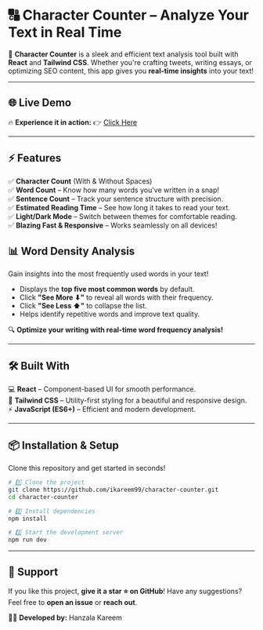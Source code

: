 # 🔠 Character Counter – Analyze Your Text in Real Time  

🚀 **Character Counter** is a sleek and efficient text analysis tool built with **React** and **Tailwind CSS**. Whether you're crafting tweets, writing essays, or optimizing SEO content, this app gives you **real-time insights** into your text!  

---

## 🌐 Live Demo  
🔥 **Experience it in action:** 👉 [Click Here](https://character-counter-two.vercel.app/)  

---

## ⚡ Features  
✅ **Character Count** (With & Without Spaces)  
✅ **Word Count** – Know how many words you've written in a snap!  
✅ **Sentence Count** – Track your sentence structure with precision.  
✅ **Estimated Reading Time** – See how long it takes to read your text.  
✅ **Light/Dark Mode** – Switch between themes for comfortable reading.  
✅ **Blazing Fast & Responsive** – Works seamlessly on all devices!  

## 📊 Word Density Analysis
Gain insights into the most frequently used words in your text!  
- Displays the **top five most common words** by default.  
- Click **"See More ⬇"** to reveal all words with their frequency.  
- Click **"See Less ⬆"** to collapse the list.  
- Helps identify repetitive words and improve text quality.  

🔍 **Optimize your writing with real-time word frequency analysis!**  

---

## 🛠 Built With  
💻 **React** – Component-based UI for smooth performance.  
🎨 **Tailwind CSS** – Utility-first styling for a beautiful and responsive design.  
⚡ **JavaScript (ES6+)** – Efficient and modern development.  

---

## 📦 Installation & Setup  

Clone this repository and get started in seconds!  

```sh
# 1️⃣ Clone the project  
git clone https://github.com/ikareem99/character-counter.git  
cd character-counter  

# 2️⃣ Install dependencies  
npm install  

# 3️⃣ Start the development server  
npm run dev
```
---

## 💙 Support

If you like this project, **give it a star ⭐ on GitHub**! Have any suggestions? Feel free to **open an issue** or **reach out**.

👨‍💻 **Developed by:** Hanzala Kareem
